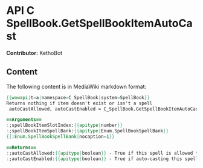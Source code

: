 # API C SpellBook.GetSpellBookItemAutoCast

**Contributor:** KethoBot

## Content

The following content is in MediaWiki markdown format:

```mediawiki
{{wowapi|t=a|namespace=C_SpellBook|system=SpellBook}}
Returns nothing if item doesn't exist or isn't a spell
 autoCastAllowed, autoCastEnabled = C_SpellBook.GetSpellBookItemAutoCast(spellBookItemSlotIndex, spellBookItemSpellBank)

==Arguments==
:;spellBookItemSlotIndex:{{apitype|number}}
:;spellBookItemSpellBank:{{apitype|Enum.SpellBookSpellBank}}
{{:Enum.SpellBookSpellBank|nocaption=1}}

==Returns==
:;autoCastAllowed:{{apitype|boolean}} - True if this spell is allowed to be auto-cast
:;autoCastEnabled:{{apitype|boolean}} - True if auto-casting this spell is currently enabled (usually by the player)
```
